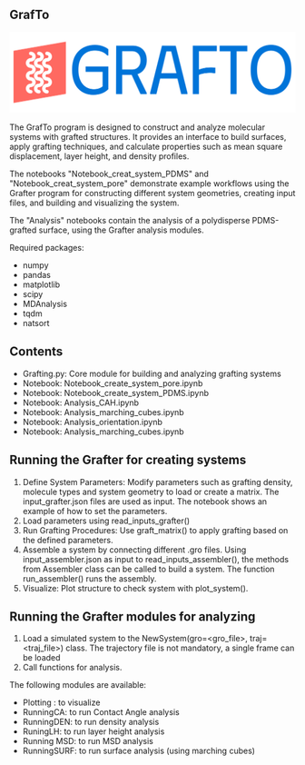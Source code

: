## GrafTo

![plot](logo.png)

The GrafTo program is designed to construct and analyze molecular systems with grafted structures. It provides an interface to build surfaces, apply grafting techniques, and calculate properties such as mean square displacement, layer height, and density profiles.

The notebooks "Notebook_creat_system_PDMS" and "Notebook_creat_system_pore" demonstrate example workflows using the Grafter program for constructing different system geometries, creating input files, and building and visualizing the system.

The "Analysis" notebooks contain the analysis of a polydisperse PDMS-grafted surface, using the Grafter analysis modules. 

Required packages:
- numpy
- pandas
- matplotlib
- scipy
- MDAnalysis
- tqdm
- natsort

## Contents

 - Grafting.py: Core module for building and analyzing grafting systems
 -  Notebook: Notebook_create_system_pore.ipynb
 - Notebook: Notebook_create_system_PDMS.ipynb
 - Notebook: Analysis_CAH.ipynb
 - Notebook: Analysis_marching_cubes.ipynb
 - Notebook: Analysis_orientation.ipynb
 - Notebook: Analysis_marching_cubes.ipynb

## Running the Grafter for creating systems

  1. Define System Parameters: Modify parameters such as grafting density, molecule types and system geometry to load or create a matrix. The input_grafter.json files are used as input. The notebook shows an example of how to set the parameters.
  2. Load parameters using read_inputs_grafter()
  3. Run Grafting Procedures: Use graft_matrix() to apply grafting based on the defined parameters.
  4. Assemble a system by connecting different .gro files. Using input_assembler.json as input to read_inputs_assembler(), the methods from Assembler class can be called to build a system. The function run_assembler() runs the assembly.
  5. Visualize: Plot structure to check system with plot_system().

## Running the Grafter modules for analyzing

 1. Load a simulated system to the NewSystem(gro=<gro_file>, traj=<traj_file>) class. The trajectory file is not mandatory, a single frame can be loaded
 2. Call functions for analysis.
  
 The following modules are available:
  - Plotting : to visualize
  - RunningCA: to run Contact Angle analysis
  - RunningDEN: to run density analysis
  - RuningLH: to run layer height analysis
  - Running MSD: to run MSD analysis
  - RunningSURF: to run surface analysis (using marching cubes)


